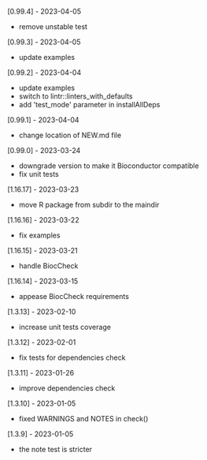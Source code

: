 [0.99.4] - 2023-04-05
- remove unstable test

[0.99.3] - 2023-04-05
- update examples

[0.99.2] - 2023-04-04
- update examples
- switch to lintr::linters_with_defaults
- add 'test_mode' parameter in installAllDeps

[0.99.1] - 2023-04-04
- change location of NEW.md file

[0.99.0] - 2023-03-24
- downgrade version to make it Bioconductor compatible
- fix unit tests

[1.16.17] - 2023-03-23
- move R package from subdir to the maindir

[1.16.16] - 2023-03-22
- fix examples

[1.16.15] - 2023-03-21
- handle BiocCheck

[1.16.14] - 2023-03-15
- appease BiocCheck requirements 

[1.3.13] - 2023-02-10
- increase unit tests coverage

[1.3.12] - 2023-02-01
- fix tests for dependencies check

[1.3.11] - 2023-01-26
- improve dependencies check

[1.3.10] - 2023-01-05
- fixed WARNINGS and NOTES in check()

[1.3.9] - 2023-01-05
- the note test is stricter

